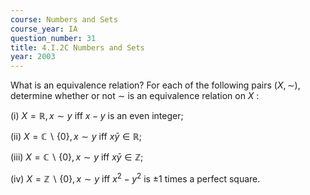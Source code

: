 ```yaml
---
course: Numbers and Sets
course_year: IA
question_number: 31
title: 4.I.2C Numbers and Sets
year: 2003
---
```



What is an equivalence relation? For each of the following pairs $(X, \sim)$, determine whether or not $\sim$ is an equivalence relation on $X$ :

(i) $X=\mathbb{R}, x \sim y$ iff $x-y$ is an even integer;

(ii) $X=\mathbb{C} \backslash\{0\}, x \sim y$ iff $x \bar{y} \in \mathbb{R}$;

(iii) $X=\mathbb{C} \backslash\{0\}, x \sim y$ iff $x \bar{y} \in \mathbb{Z}$;

(iv) $X=\mathbb{Z} \backslash\{0\}, x \sim y$ iff $x^{2}-y^{2}$ is $\pm 1$ times a perfect square.